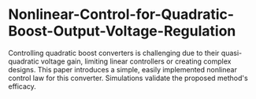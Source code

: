 # Nonlinear-Control-for-Quadratic-Boost-Output-Voltage-Regulation
Controlling quadratic boost converters is challenging due to their quasi-quadratic voltage gain, limiting linear controllers or creating complex designs. This paper introduces a simple, easily implemented nonlinear control law for this converter. Simulations validate the proposed method's efficacy.
